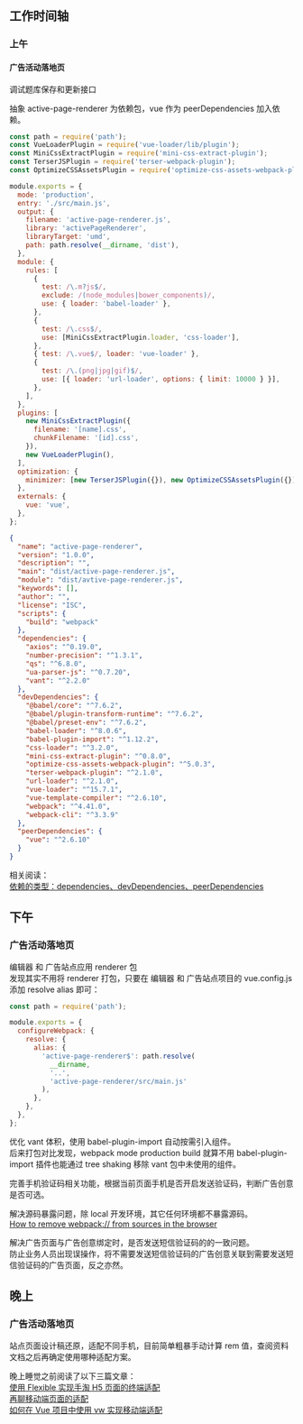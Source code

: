 ## 工作时间轴

### 上午

#### 广告活动落地页

调试题库保存和更新接口

抽象 active-page-renderer 为依赖包，vue 作为 peerDependencies 加入依赖。

```js
const path = require('path');
const VueLoaderPlugin = require('vue-loader/lib/plugin');
const MiniCssExtractPlugin = require('mini-css-extract-plugin');
const TerserJSPlugin = require('terser-webpack-plugin');
const OptimizeCSSAssetsPlugin = require('optimize-css-assets-webpack-plugin');

module.exports = {
  mode: 'production',
  entry: './src/main.js',
  output: {
    filename: 'active-page-renderer.js',
    library: 'activePageRenderer',
    libraryTarget: 'umd',
    path: path.resolve(__dirname, 'dist'),
  },
  module: {
    rules: [
      {
        test: /\.m?js$/,
        exclude: /(node_modules|bower_components)/,
        use: { loader: 'babel-loader' },
      },
      {
        test: /\.css$/,
        use: [MiniCssExtractPlugin.loader, 'css-loader'],
      },
      { test: /\.vue$/, loader: 'vue-loader' },
      {
        test: /\.(png|jpg|gif)$/,
        use: [{ loader: 'url-loader', options: { limit: 10000 } }],
      },
    ],
  },
  plugins: [
    new MiniCssExtractPlugin({
      filename: '[name].css',
      chunkFilename: '[id].css',
    }),
    new VueLoaderPlugin(),
  ],
  optimization: {
    minimizer: [new TerserJSPlugin({}), new OptimizeCSSAssetsPlugin({})],
  },
  externals: {
    vue: 'vue',
  },
};
```

```json
{
  "name": "active-page-renderer",
  "version": "1.0.0",
  "description": "",
  "main": "dist/active-page-renderer.js",
  "module": "dist/avtive-page-renderer.js",
  "keywords": [],
  "author": "",
  "license": "ISC",
  "scripts": {
    "build": "webpack"
  },
  "dependencies": {
    "axios": "^0.19.0",
    "number-precision": "^1.3.1",
    "qs": "^6.8.0",
    "ua-parser-js": "^0.7.20",
    "vant": "^2.2.0"
  },
  "devDependencies": {
    "@babel/core": "^7.6.2",
    "@babel/plugin-transform-runtime": "^7.6.2",
    "@babel/preset-env": "^7.6.2",
    "babel-loader": "^8.0.6",
    "babel-plugin-import": "^1.12.2",
    "css-loader": "^3.2.0",
    "mini-css-extract-plugin": "^0.8.0",
    "optimize-css-assets-webpack-plugin": "^5.0.3",
    "terser-webpack-plugin": "^2.1.0",
    "url-loader": "^2.1.0",
    "vue-loader": "^15.7.1",
    "vue-template-compiler": "^2.6.10",
    "webpack": "^4.41.0",
    "webpack-cli": "^3.3.9"
  },
  "peerDependencies": {
    "vue": "^2.6.10"
  }
}
```

相关阅读：  
[依赖的类型：dependencies、devDependencies、peerDependencies](https://yarnpkg.com/zh-Hans/docs/dependency-types)

## 下午

### 广告活动落地页

编辑器 和 广告站点应用 renderer 包  
发现其实不用将 renderer 打包，只要在 编辑器 和 广告站点项目的 vue.config.js 添加 resolve alias 即可：

```js
const path = require('path');

module.exports = {
  configureWebpack: {
    resolve: {
      alias: {
        'active-page-renderer$': path.resolve(
          __dirname,
          '..',
          'active-page-renderer/src/main.js'
        ),
      },
    },
  },
};
```

优化 vant 体积，使用 babel-plugin-import 自动按需引入组件。  
后来打包对比发现，webpack mode production build 就算不用 babel-plugin-import 插件也能通过 tree shaking 移除 vant 包中未使用的组件。

完善手机验证码相关功能，根据当前页面手机是否开启发送验证码，判断广告创意是否可选。

解决源码暴露问题，除 local 开发环境，其它任何环境都不暴露源码。  
[How to remove webpack:// from sources in the browser](https://stackoverflow.com/questions/49096454/how-to-remove-webpack-from-sources-in-the-browser)

解决广告页面与广告创意绑定时，是否发送短信验证码的的一致问题。  
防止业务人员出现误操作，将不需要发送短信验证码的广告创意关联到需要发送短信验证码的广告页面，反之亦然。

## 晚上

### 广告活动落地页

站点页面设计稿还原，适配不同手机，目前简单粗暴手动计算 rem 值，查阅资料文档之后再确定使用哪种适配方案。

晚上睡觉之前阅读了以下三篇文章：  
[使用 Flexible 实现手淘 H5 页面的终端适配](https://github.com/amfe/article/issues/17)  
[再聊移动端页面的适配](https://juejin.im/entry/5a9d07ee6fb9a028c149f55b)  
[如何在 Vue 项目中使用 vw 实现移动端适配](https://juejin.im/entry/5aa09c3351882555602077ca)
